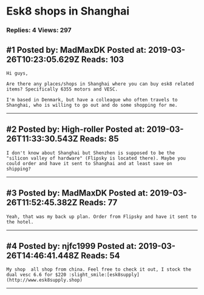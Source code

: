 # Esk8 shops in Shanghai

### Replies: 4 Views: 297

## \#1 Posted by: MadMaxDK Posted at: 2019-03-26T10:23:05.629Z Reads: 103

```
Hi guys,

Are there any places/shops in Shanghai where you can buy esk8 related items? Specifically 6355 motors and VESC. 

I'm based in Denmark, but have a colleague who often travels to Shanghai, who is willing to go out and do some shopping for me.
```

---
## \#2 Posted by: High-roller Posted at: 2019-03-26T11:33:30.543Z Reads: 85

```
I don't know about Shanghai but Shenzhen is supposed to be the "silicon valley of hardware" (Flipsky is located there). Maybe you could order and have it sent to Shanghai and at least save on shipping?
```

---
## \#3 Posted by: MadMaxDK Posted at: 2019-03-26T11:52:45.382Z Reads: 77

```
Yeah, that was my back up plan. Order from Flipsky and have it sent to the hotel.
```

---
## \#4 Posted by: njfc1999 Posted at: 2019-03-26T14:46:41.448Z Reads: 54

```
My shop  all shop from china. Feel free to check it out, I stock the dual vesc 6.6 for $220 :slight_smile:[esk8supply](http://www.esk8supply.shop)
```

---
